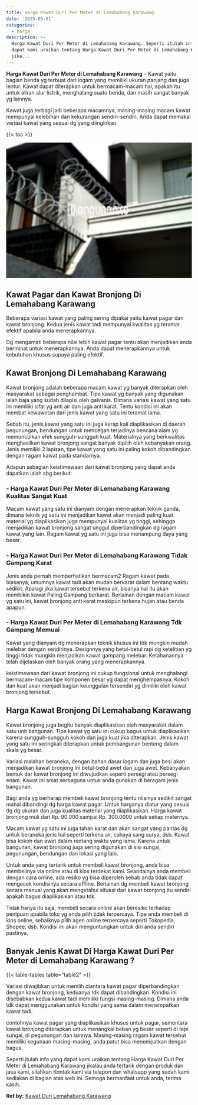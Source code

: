 ```yaml
---
title: Harga Kawat Duri Per Meter di Lemahabang Karawang
date: '2025-05-01'
categories:
  - harga
description: >-
  Harga Kawat Duri Per Meter di Lemahabang Karawang. Seperti itulah info yang
  dapat kami uraikan tentang Harga Kawat Duri Per Meter di Lemahabang Karawang
  jika...
---
```


**Harga Kawat Duri Per Meter di Lemahabang Karawang** – Kawat yaitu bagian benda yg terbuat dari logam yang memiliki ukuran panjang dan juga lentur. Kawat dapat diterapkan untuk bermacam-macam hal, apakah itu untuk aliran alur listrik, menghalang suatu benda, dan masih sangat banyak yg lainnya.

Kawat juga terbagi jadi beberapa macamnya, masing-masing macam kawat mempunyai kelebihan dan kekurangan sendiri-sendiri. Anda dapat memakai variasi kawat yang sesuai dg yang diinginkan.

{{< toc >}}

![Harga Kawat Duri Per Meter di Lemahabang Karawang](/images/jual-kawat-murah29.png)

## Kawat Pagar dan Kawat Bronjong Di Lemahabang Karawang

Beberapa variasi kawat yang paling sering dipakai yaitu kawat pagar dan kawat bronjong. Kedua jenis kawat tadi mempunyai kwalitas yg teramat efektif apabila anda menerapkannya.

Dg mengamati beberapa nilai lebih kawat pagar tentu akan menjadikan anda berminat untuk menerapkannya. Anda dapat menerapkannya untuk kebutuhan khusus supaya paling efektif.

## Kawat Bronjong Di Lemahabang Karawang

Kawat bronjong adalah beberapa macam kawat yg banyak diterapkan oleh masyarakat sebagai penghambat. Tipe kawat yg banyak yang digunakan ialah baja yang sudah dilapisi oleh galvanis. Dimana variasi kawat yang satu ini memiliki sifat yg anti air dan juga anti karat. Tentu kondisi ini akan membat kewawetan dari jenis kawat yang satu ini teramat lama.

Sebab itu, jenis kawat yang satu ini juga kerap kali diaplikasikan di daerah pegunungan, bendungan untuk mencegah terjadinya bencana alam yg memunculkan efek sungguh-sungguh kuat. Materialnya yang berkwalitas menghasilkan kawat bronjong sangat banyak dipilih oleh kebanyakan orang. Jenis memiliki 2 lapisan, tipe kawat yang satu ini paling kokoh dibandingkan dengan ragam kawat pada standarnya.

Adapun sebagian keistimewaan dari kawat bronjong yang dapat anda dapatkan ialah sbg berikut:

### \- Harga Kawat Duri Per Meter di Lemahabang Karawang Kualitas Sangat Kuat

Macam kawat yang satu ini dianyam dengan menerapkan teknik ganda, dimana teknik yg satu ini menjadikan kawat akan menjadi paling kuat. material yg diaplikasikan juga mempunyai kualitas yg tinggi, sehingga menjadikan kawat bronjong sangat unggul diperbandingkan dg ragam kawat yang lain. Ragam kawat yg satu ini juga bisa menampung daya yang besar.

### \- Harga Kawat Duri Per Meter di Lemahabang Karawang Tidak Gampang Karat

Jenis anda pernah memperhatikan bermacam2 Ragam kawat pada biasanya, umumnya kawat tadi akan mudah berkarat dalam bentang waktu sedikit. Apalagi jika kawat tersebut terkena air, bisanya hal itu akan membikin kawat Paling Gampang berkarat. Berlainan dengan macam kawat yg satu ini, kawat bronjong anti karat meskipun terkena hujan atau benda apapun.

### \- Harga Kawat Duri Per Meter di Lemahabang Karawang Tdk Gampang Memuai

Kawat yang dianyam dg menerapkan teknik khusus ini tdk mungkin mudah melebar dengan sendirinya. Designnya yang betul-betul rapi dg ketelitian yg tinggi tidak mungkin menjadikan kawat gampang melebar. Ketahanannya telah dijelaskan oleh banyak orang yang menerapkannya.

keistimewaan dari kawat bronjong ini cukup fungsional untuk menghalangi bermacam-macam tipe komponen besar yg dapat menghempasnya. Kokoh dan kuat akan menjadi bagian keunggulan tersendiri yg dimiliki oleh kawat bronjong tersebut.

## Harga Kawat Bronjong Di Lemahabang Karawang

Kawat bronjong juga begitu banyak diaplikasikan oleh masyarakat dalam satu unit bangunan. Tipe kawat yg satu ini cukup bagus untuk diaplikasikan karena sungguh-sungguh kokoh dan juga kuat jika diterapkan. Jenis kawat yang satu ini seringkali diterapkan untuk pembangunan benteng dalam skala yg besar.

Variasi malahan beraneka, dengan bahan dasar logam dan juga besi akan menjadikan kawat bronjong ini betul-betul awet dan juga awet. Kebanyakan bentuk dar kawat bronjong ini diwujudkan seperti persegi atau persegi enam. Kawat ini amat serbaguna untuk anda gunakan di beragam jenis bangunan.

Bagi anda yg berharap membeli kawat bronjong tentu nilainya sedikit sangat mahal dibandingi dg harga kawat pagar. Untuk harganya diatur yang sesuai dg dg ukuran dan juga kualitas material yang diaplikasikan. Harga kawat bronjong muli dari Rp. 90.000 sampai Rp. 300.0000 untuk setiap meternya.

Macam kawat yg satu ini juga tahan karat dan akan sangat yang pantas dg untuk beraneka jenis hal seperti terkena air, cahaya sang surya, dsb. Kawat bisa kokoh dan awet dalam rentang waktu yang lama. Karena untuk bangunan, kawat bronjong juga sering digunakan di sisi sungai, pegunungan, bendungan dan lokasi yang lain.

Untuk anda yang tertarik untuk membeli kawat bronjong, anda bisa membelinya via online atau di kios terdekat kami. Seandainya anda membeli dengan cara online, ada resiko yg bisa diperoleh sebab anda tidak dapat mengecek kondisinya secara offline. Berlainan dg membeli kawat bronjong secara manual yang akan mengetahui situasi dari kawat bronjong itu sendiri apakah bagus diaplikasikan atau tdk.

Tidak hanya itu saja, membeli secara online akan beresiko terhadap penipuan apabila toko yg anda pilih tidak terpercaya. Tipe anda membeli di kios online, sebaiknya pilih agen online terpercaya seperti Tokopedia, Shopee, dsb. Kondisi ini akan menguntungkan untuk diri anda sendiri pastinya.

## Banyak Jenis Kawat Di Harga Kawat Duri Per Meter di Lemahabang Karawang ?

{{< table-tables table="table2" >}}

Variasi diwajibkan untuk memlih diantara kawat pagar diperbandingkan dengan kawat bronjong, keduanya tdk dapat dibandingkan. Kondisi ini disebabkan kedua kawat tadi memiliki fungsi masing-masing. Dimana anda tdk dapat menggunakan untuk kondisi yang sama dalam menempatkan kawat tadi.

contohnya kawat pagar yang diaplikasikan khusus untuk pagar, sementara kawat bronjong diterapkan untuk menangkal beban yg besar seperti di tepi sungai, di pegunungan dan lainnya. Masing-masing ragam kawat tersebut memiliki kegunaan masing-masing, anda patut bisa menempatkan dengan bagus.

Seperti itulah info yang dapat kami uraikan tentang Harga Kawat Duri Per Meter di Lemahabang Karawang jikalau anda tertarik dengan produk dan jasa kami, silahkan Kontak kami via telepon dan whatsapp yang sudah kami sediakan di bagian atas web ini. Semoga bermanfaat untuk anda, terima kasih.

**Ref by:** [Kawat Duri Lemahabang Karawang](https://id.wikipedia.org/wiki/Kawat)
